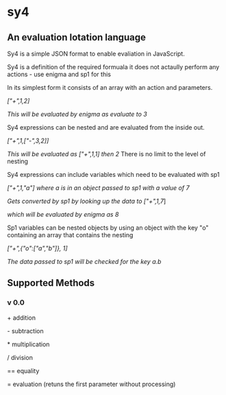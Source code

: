 # sy4
## An evaluation lotation language

Sy4 is a simple JSON format  to enable evaliation in JavaScript.

Sy4 is a definition of the required formuala it does not actaully perform any actions - use enigma and sp1 for this

In its simplest form it consists of an array with an action and parameters. 

  _["+",1,2]_

 _This will be evaluated by enigma as evaluate to 3_

 
 Sy4 expressions can be nested and are evaluated from the inside out.

 _["+",1,["-",3,2]]_

 _This will be evaluated as ["+",1,1] then 2_
There is no limit to the level of nesting

Sy4 expressions can include variables which need to be evaluated with sp1

_["+",1,"a"] where a is in an object passed to sp1 with a value of 7_

_Gets converted by sp1 by looking up the data to  ["+",1,7_]

_which will be evaluated by enigma as 8_

Sp1 variables can be nested objects by using an object with the key "o" containing an array that contains the nesting

_["+",{"o":["a","b"]}, 1]_

_The data passed to sp1 will be checked for the key a.b_

## Supported Methods
### v 0.0
\+ addition

\- subtraction

\* multiplication

\/ division

\== equality

\= evaluation (retuns the first parameter without processing)

